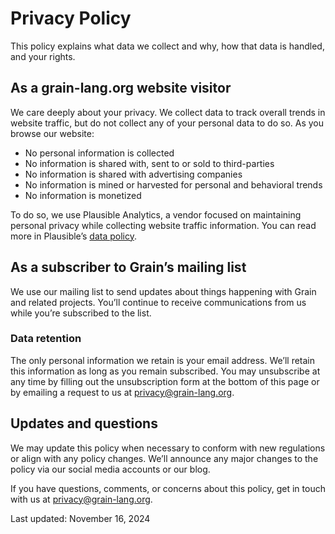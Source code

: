 # Privacy Policy

This policy explains what data we collect and why, how that data is handled, and your rights.

## As a grain-lang.org website visitor

We care deeply about your privacy. We collect data to track overall trends in website traffic, but do not collect any of your personal data to do so. As you browse our website:

* No personal information is collected
* No information is shared with, sent to or sold to third-parties
* No information is shared with advertising companies
* No information is mined or harvested for personal and behavioral trends
* No information is monetized

To do so, we use Plausible Analytics, a vendor focused on maintaining personal privacy while collecting website traffic information. You can read more in Plausible’s [data policy](https://plausible.io/data-policy).

## As a subscriber to Grain’s mailing list

We use our mailing list to send updates about things happening with Grain and related projects. You’ll continue to receive communications from us while you’re subscribed to the list.

### Data retention

The only personal information we retain is your email address. We’ll retain this information as long as you remain subscribed. You may unsubscribe at any time by filling out the unsubscription form at the bottom of this page or by emailing a request to us at [privacy@grain-lang.org](mailto:privacy@grain-lang.org).

## Updates and questions

We may update this policy when necessary to conform with new regulations or align with any policy changes. We’ll announce any major changes to the policy via our social media accounts or our blog.

If you have questions, comments, or concerns about this policy, get in touch with us at [privacy@grain-lang.org](mailto:privacy@grain-lang.org).

Last updated: November 16, 2024
